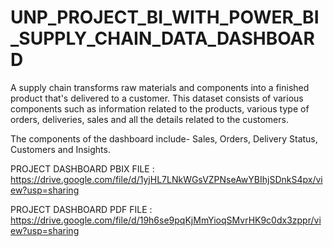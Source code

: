 # UNP_PROJECT_BI_WITH_POWER_BI_SUPPLY_CHAIN_DATA_DASHBOARD

A supply chain transforms raw materials and components into a finished product that's delivered to a customer. This dataset consists of various components such as information related to the products, various type of orders, deliveries, sales and all the details related to the customers.

The components of the dashboard include- Sales, Orders, Delivery Status, Customers and Insights.

PROJECT DASHBOARD PBIX FILE : https://drive.google.com/file/d/1yjHL7LNkWGsVZPNseAwYBIhjSDnkS4px/view?usp=sharing

PROJECT DASHBOARD PDF FILE : https://drive.google.com/file/d/19h6se9pqKjMmYioqSMvrHK9c0dx3zppr/view?usp=sharing

